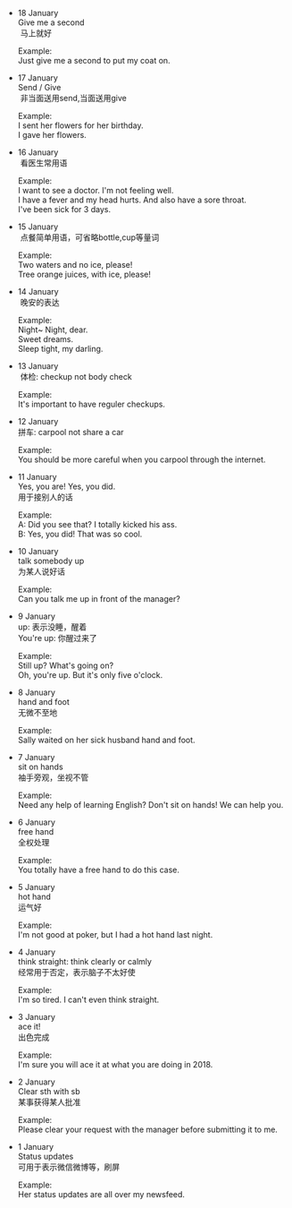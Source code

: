 - 18 January  
  Give me a second  
  马上就好
  
  Example:    
  Just give me a second to put my coat on.

- 17 January      
  Send / Give  
  非当面送用send,当面送用give
  
  Example:   
  I sent her flowers for her birthday.  
  I gave her flowers.
  
- 16 January  
  看医生常用语
  
  Example:  
  I want to see a doctor. I'm not feeling well.  
  I have a fever and my head hurts. And also have a sore throat.  
  I've been sick for 3 days.  
  
- 15 January  
  点餐简单用语，可省略bottle,cup等量词
  
  Example:  
  Two waters and no ice, please!  
  Tree orange juices, with ice, please!  
  
- 14 January  
  晚安的表达
  
  Example:  
  Night~ Night, dear.  
  Sweet dreams.  
  Sleep tight, my darling.  
  
- 13 January  
  体检: checkup not body check  
  
  Example:  
  It's important to have reguler checkups.  
  
- 12 January  
  拼车: carpool not share a car  
  
  Example:  
  You should be more careful when you carpool through the internet.
  
- 11 January    
  Yes, you are! Yes, you did.    
  用于接别人的话  
  
  Example:   
  A: Did you see that? I totally kicked his ass.   
  B: Yes, you did! That was so cool.  

- 10 January  
  talk somebody up  
  为某人说好话  
  
  Example:  
  Can you talk me up in front of the manager?
  
- 9 January  
  up: 表示没睡，醒着   
  You're up: 你醒过来了  
  
  Example:  
  Still up? What's going on?  
  Oh, you're up. But it's only five o'clock.
  
- 8 January  
  hand and foot  
  无微不至地
  
  Example:  
  Sally waited on her sick husband hand and foot.  
  
- 7 January  
  sit on hands  
  袖手旁观，坐视不管
  
  Example:  
  Need any help of learning English? Don't sit on hands! We can help you.
  
- 6 January  
  free hand  
  全权处理
  
  Example:  
  You totally have a free hand to do this case.
  
- 5 January  
  hot hand  
  运气好
  
  Example:  
  I'm not good at poker, but I had a hot hand last night.
  
- 4 January  
  think straight: think clearly or calmly  
  经常用于否定，表示脑子不太好使
  
  Example:  
  I'm so tired. I can't even think straight.
  
- 3 January  
  ace it!  
  出色完成
  
  Example:  
  I'm sure you will ace it at what you are doing in 2018.
  
- 2 January  
  Clear sth with sb  
  某事获得某人批准
  
  Example:  
  Please clear your request with the manager before submitting it to me.
  
- 1 January  
  Status updates  
  可用于表示微信微博等，刷屏
  
  Example:  
  Her status updates are all over my newsfeed.
  
  
  

 
  
